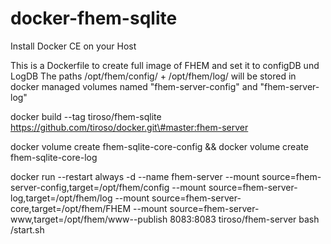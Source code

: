 # docker-fhem-sqlite
Install Docker CE on your Host

This is a Dockerfile to create full image of FHEM and set it to configDB und LogDB
The paths /opt/fhem/config/ + /opt/fhem/log/ will be stored in docker managed volumes named "fhem-server-config" and "fhem-server-log"

docker build --tag tiroso/fhem-sqlite https://github.com/tiroso/docker.git\#master:fhem-server

docker volume create fhem-sqlite-core-config && docker volume create fhem-sqlite-core-log

docker run --restart always -d --name fhem-server --mount source=fhem-server-config,target=/opt/fhem/config --mount source=fhem-server-log,target=/opt/fhem/log --mount source=fhem-server-core,target=/opt/fhem/FHEM --mount source=fhem-server-www,target=/opt/fhem/www--publish 8083:8083 tiroso/fhem-server bash /start.sh
